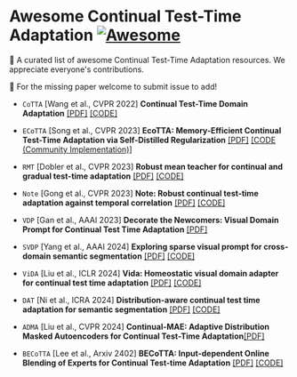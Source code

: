 # Awesome Continual Test-Time Adaptation [![Awesome](https://awesome.re/badge.svg)](https://awesome.re)

:wave: A curated list of awesome Continual Test-Time Adaptation resources. We appreciate everyone's contributions. 

:raised_hands: For the missing paper welcome to submit issue to add!

- `CoTTA` [Wang et al., CVPR 2022] **Continual Test-Time Domain Adaptation** [[PDF]](https://arxiv.org/abs/2203.13591)  [[CODE]](https://github.com/qinenergy/cotta)

- `ECoTTA` [Song et al., CVPR 2023] **EcoTTA: Memory-Efficient Continual Test-Time Adaptation via Self-Distilled Regularization** [[PDF]](https://openaccess.thecvf.com/content/CVPR2023/html/Song_EcoTTA_Memory-Efficient_Continual_Test-Time_Adaptation_via_Self-Distilled_Regularization_CVPR_2023_paper.html)  [[CODE (Community Implementation)]](https://github.com/Lily-Le/EcoTTA)

- `RMT` [Dobler et al., CVPR 2023] **Robust mean teacher for continual and gradual test-time adaptation** [[PDF]](https://openaccess.thecvf.com/content/CVPR2023/papers/Dobler_Robust_Mean_Teacher_for_Continual_and_Gradual_Test-Time_Adaptation_CVPR_2023_paper.pdf)  [[CODE]](https://github.com/mariodoebler/test-time-adaptation)

- `Note` [Gong et al., CVPR 2023] **Note: Robust continual test-time adaptation against temporal correlation** [[PDF]](https://proceedings.neurips.cc/paper_files/paper/2022/file/ae6c7dbd9429b3a75c41b5fb47e57c9e-Paper-Conference.pdf)  [[CODE]](https://github.com/TaesikGong/NOTE)

- `VDP` [Gan et al., AAAI 2023] **Decorate the Newcomers: Visual Domain Prompt for Continual Test Time Adaptation** [[PDF]](https://arxiv.org/abs/2212.04145) 

- `SVDP` [Yang et al., AAAI 2024] **Exploring sparse visual prompt for cross-domain semantic segmentation** [[PDF]](https://arxiv.org/pdf/2303.09792.pdf)  [[CODE]](https://github.com/Anonymous-012/SVDP)

- `ViDA` [Liu et al., ICLR 2024] **Vida: Homeostatic visual domain adapter for continual test time adaptation** [[PDF]](https://arxiv.org/pdf/2306.04344.pdf) [[CODE]](https://github.com/Yangsenqiao/vida)

- `DAT` [Ni et al., ICRA 2024] **Distribution-aware continual test time adaptation for semantic segmentation** [[PDF]](https://arxiv.org/pdf/2309.13604) [[CODE]](https://github.com/RochelleNi/DAT)

- `ADMA` [Liu et al., CVPR 2024] **Continual-MAE: Adaptive Distribution Masked Autoencoders for Continual Test-Time Adaptation**[[PDF]](https://arxiv.org/abs/2312.12480) 

- `BECoTTA` [Lee et al., Arxiv 2402] **BECoTTA: Input-dependent Online Blending of Experts for Continual Test-time Adaptation** [[PDF]](https://arxiv.org/abs/2402.08712) [[CODE]](https://github.com/daeunni/becotta)

